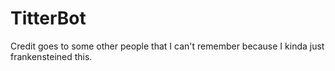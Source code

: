 # TitterBot
Credit goes to some other people that I can't remember because I kinda just frankensteined this.
